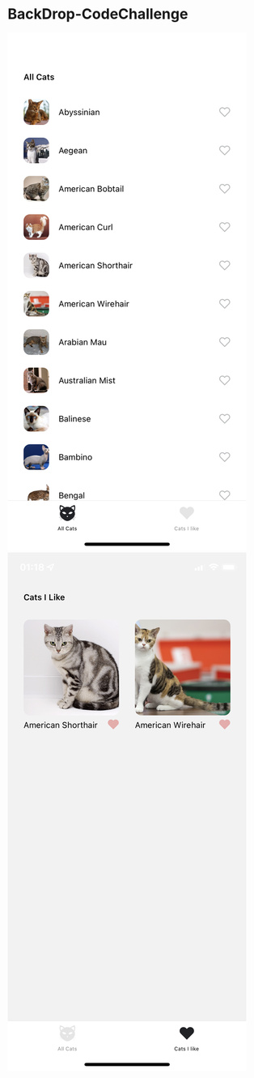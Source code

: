 # BackDrop-CodeChallenge

![All-Cats-Page](https://github.com/olatunjiemanuel/BackDrop-CodeChallenge/blob/master/assets/IMG_7082.PNG)
![Cats-I-Like-Page](https://github.com/olatunjiemanuel/BackDrop-CodeChallenge/blob/master/assets/IMG_7083.PNG)

